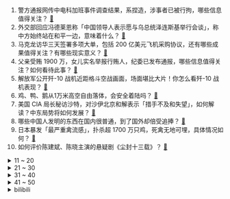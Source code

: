1. 警方通报网传中电科加班事件调查结果，系捏造，涉事者已被行拘，哪些信息值得关注？ [:link:](https://www.zhihu.com/question/594232882)
2. 外交部回应冯德莱恩称「中国领导人表示愿与乌总统泽连斯基举行会谈」，称中方始终站在和平一边，意味着什么？ [:link:](https://www.zhihu.com/question/594198590)
3. 马克龙访华三天签署多项大单，包括 200 亿美元飞机采购协议，还有哪些成果值得关注？有哪些现实意义？ [:link:](https://www.zhihu.com/question/594216697)
4. 父亲受贿 1900 万，女儿实名举报行贿人，纪委已发布通报，哪些信息值得关注？如何看待此事？ [:link:](https://www.zhihu.com/question/594000010)
5. 解放军公开歼-10 战机近距格斗空战画面，场面堪比大片！你怎么看歼-10 战机表现？ [:link:](https://www.zhihu.com/question/593966139)
6. 鸡、鸭、鹅从1万米高空自由落体，会安全着陆吗？ [:link:](https://www.zhihu.com/question/593784402)
7. 美国 CIA 局长秘访沙特，对沙伊北京和解表示「措手不及和失望」，如何解读？中东局势将如何发展？ [:link:](https://www.zhihu.com/question/594205883)
8. 哪些中国人发明的东西在国内很普通，到了国外却倍受追捧？ [:link:](https://www.zhihu.com/question/299641618)
9. 日本暴发「最严重禽流感」，扑杀超 1700 万只鸡，死禽无地可埋，具体情况如何？ [:link:](https://www.zhihu.com/question/593981209)
10. 如何评价陈建斌、陈晓主演的悬疑剧《尘封十三载》？ [:link:](https://www.zhihu.com/question/593798811)
<details>
<summary>11 ~ 20</summary>

11. 如何看待瑞典检方称北溪爆炸中使用的爆炸物「极不常见」，制造爆炸的最有可能是「一个由国家发起的团伙」？ [:link:](https://www.zhihu.com/question/594184042)
12. 如果我每天下的围棋第一把必赢，我最高能获得什么成就？ [:link:](https://www.zhihu.com/question/593989834)
13. 特斯拉前员工被曝私下分享车主隐私画面，马斯克也被「偷窥」，涉事员工称永远不会买特斯拉，具体情况如何？ [:link:](https://www.zhihu.com/question/594206534)
14. 大家对会计专业怎么看? [:link:](https://www.zhihu.com/question/545959286)
15. 大家有没有最喜欢的一句诗呢? [:link:](https://www.zhihu.com/question/593258761)
16. 我不想嫁过去跟男朋友一起还房贷是不是太自私了？ [:link:](https://www.zhihu.com/question/592329757)
17. 为什么《老友记》的结尾大家各奔东西，而《生活大爆炸》的结尾没有如此? [:link:](https://www.zhihu.com/question/585546370)
18. 男子取钱时 0.94 元遭抹零，银行回应「钱已补给客户，涉事营业员暂时停岗」，哪些信息值得关注？ [:link:](https://www.zhihu.com/question/594019872)
19. 男朋友总偷懒，用沐浴露洗脸怎么办？ [:link:](https://www.zhihu.com/question/590496984)
20. 刘邦和项羽都是楚人，推翻秦朝后为什么不恢复楚国的文字货币？ [:link:](https://www.zhihu.com/question/593322083)
</details>
<details>
<summary>21 ~ 30</summary>

21. 互联网+大学生创新创业大赛有用吗？ [:link:](https://www.zhihu.com/question/379073427)
22. 杭州阿里巴巴注册资本由 122 亿人民币减至约 1.05 亿人民币，哪些信息值得关注？ [:link:](https://www.zhihu.com/question/594156898)
23. 「新黄色新闻」兴起，像墙头小广告一样封面上挂着黄底黑字、镂空红字，为什么没营养的新闻越来越多了？ [:link:](https://www.zhihu.com/question/592729785)
24. transformer为什么有利于并行计算？ [:link:](https://www.zhihu.com/question/593941226)
25. 2023年有什么新发布，性价比高且影音性能很好的电视机推荐？ [:link:](https://www.zhihu.com/question/591140678)
26. 面试官问到「你是否能接受加班」时，怎样回答是最佳答案？ [:link:](https://www.zhihu.com/question/587830952)
27. 为什么动物不刷牙，牙齿很健康，人类天天刷还长蛀牙？ [:link:](https://www.zhihu.com/question/586309768)
28. 山地车当前牙盘使用单盘且越来越小的趋势，是否为厂商故意营销的消费认知？ [:link:](https://www.zhihu.com/question/591800957)
29. 有哪些好用的生活电器让你感受到「早买早享受」？ [:link:](https://www.zhihu.com/question/593486055)
30. 如何看待胖东来创始人怒斥加班文化称「加班是不道德的」？ [:link:](https://www.zhihu.com/question/593940939)
</details>
<details>
<summary>31 ~ 40</summary>

31. 鲁迅在日留学期间，他的学习成绩怎么样，是否在医学界小有名气？ [:link:](https://www.zhihu.com/question/512784125)
32. 如何评价林俊杰新歌《In The Joy》？ [:link:](https://www.zhihu.com/question/593980173)
33. 有领导能力的人有哪些特征？ [:link:](https://www.zhihu.com/question/581788685)
34. 华为 P60 Art 这台手机会掀起手机设计的全新潮流么？ [:link:](https://www.zhihu.com/question/594150437)
35. 「丰县生育八孩女子事件」相关案件一审宣判，其丈夫、被告人董志民被判有期徒刑九年，如何从法律角度解读？ [:link:](https://www.zhihu.com/question/594173801)
36. 女生熬夜导致的长斑，应该怎么祛除？ [:link:](https://www.zhihu.com/question/585484377)
37. 跑步时心率太高怎么办？ [:link:](https://www.zhihu.com/question/589996729)
38. 在信息爆炸的数字化时代广告投放成本越来越高，企业应该如何增效突围？ [:link:](https://www.zhihu.com/question/593870382)
39. 同事才华不如你，但被提拔成了顶头上司，你会选择辞职吗？ [:link:](https://www.zhihu.com/question/593428823)
40. 2023 LPL 春季季后赛 EDG 3:1 击败 OMG 晋级胜者组决赛，如何评价这场比赛？ [:link:](https://www.zhihu.com/question/593997127)
</details>
<details>
<summary>41 ~ 50</summary>

41. 22-23 赛季 NBA 太阳 119:115 掘金，杜兰特 29+7，如何评价这场比赛？ [:link:](https://www.zhihu.com/question/594154559)
42. 电影《宇宙探索编辑部》中多次出现的「驴」有什么寓意？ [:link:](https://www.zhihu.com/question/593335954)
43. 全国户籍人口中有近三十万「张伟」，如何看待现今的「取名偏好」？你都接触过哪些好听的名字？ [:link:](https://www.zhihu.com/question/593589481)
44. 重庆姐弟坠亡案二审细节曝光，张波叶诚尘翻供，后者称自己有精神疾病，公诉方举证驳斥，如何从法律角度解读？ [:link:](https://www.zhihu.com/question/594173001)
45. 抖音和腾讯视频达成合作，将围绕长短视频联动推广、短视频二次创作等方面展开探索，如何看待此次合作？ [:link:](https://www.zhihu.com/question/594160208)
46. 盘点 A 股实控人离婚案大多「离」在股价上升期，此次周鸿祎「90 亿离婚」会带崩 AI 炒作浪潮吗？ [:link:](https://www.zhihu.com/question/593961599)
47. 古罗马与古印度关系怎样，它们之间有什么联系，古罗马对古印度的影响如何？ [:link:](https://www.zhihu.com/question/593669659)
48. 同样的食材蒸易熟还是用清水煮易熟，原理是什么？ [:link:](https://www.zhihu.com/question/593145661)
49. 不孕症影响全球六分之一男女，涉及我国近 5000 万人，这会导致哪些影响？还有哪些信息值得关注？ [:link:](https://www.zhihu.com/question/593642224)
50. 重庆姐弟坠亡案二审择期宣判，两名凶手一审已被判死刑，哪些信息值得关注？ [:link:](https://www.zhihu.com/question/594098352)
</details><details>
<summary>bilibili</summary>

1. 法院传票、巨额赔款、全网道歉，这就是他揭露黑暗的后果 [:link:](//www.bilibili.com/video/BV1Uh411u7sA)
2. 有的人一直在长大，有的人却不会变老了 [:link:](//www.bilibili.com/video/BV1jm4y167fE)
3. “愿我们都能成为自己期待的样子” [:link:](//www.bilibili.com/video/BV1aM411T7pF)
4. 我给自己办了一场“葬礼” [:link:](//www.bilibili.com/video/BV1Vm4y167AC)
5. 【何同学VLOG】为什么我们一期视频做了五个月... [:link:](//www.bilibili.com/video/BV12h411u7DM)
6. 保证没P图！你吃过比这更大的吗？ [:link:](//www.bilibili.com/video/BV1DN411A7Fr)
7. 没错 我要结束和她四年的男女朋友关系了 [:link:](//www.bilibili.com/video/BV1K84y1u7XT)
8. 一战中的闪避王是谁？【硬核狠人50】 [:link:](//www.bilibili.com/video/BV1h84y1u7se)
9. 一口气看完第三季！大帝的终生噩梦！《叶卡捷琳娜大帝》S3全 [:link:](//www.bilibili.com/video/BV1ws4y1S7kG)
10. 来自卢森堡的退休警察，不远万里扎根在这片土地上，亲历山村巨变 [:link:](//www.bilibili.com/video/BV1jj411c7g1)
<details>
<summary>11 ~ 20</summary>

11. 2023年3月，人类终究走上了一条无法回头的路 [:link:](//www.bilibili.com/video/BV1VL411U7MU)
12. 全 输 出 绫 华 .exe [:link:](//www.bilibili.com/video/BV1gh411G7Fw)
13. 如果草太变成了尖叫鸡！[铃芽之旅] [:link:](//www.bilibili.com/video/BV1um4y167Ks)
14. 一根枝条，削皮，包上香蕉，套上一次性杯子，奇怪的知识增加了 [:link:](//www.bilibili.com/video/BV1AL411U78H)
15. Around The World ⧸ MONKEY MAJIK【月ノ美兎 (cover)】 [:link:](//www.bilibili.com/video/BV1ac411W761)
16. 如何在手榴弹爆炸中生还？ [:link:](//www.bilibili.com/video/BV1Cv4y1p7Ab)
17. 深度|| 始起义！遍地复国！八千子弟过江！很遗憾，军国主义大秦再灭东方 [:link:](//www.bilibili.com/video/BV1nc411W7KL)
18. 一个上班族转做美食博主了 [:link:](//www.bilibili.com/video/BV1Nh411g7Yp)
19. 【warma】我要写书啦！！！ [:link:](//www.bilibili.com/video/BV1oM4y1y7Q4)
20. 花1000元吃到了这辈子最好吃的龙虾，这么上流的印度菜你见过吗？【凭啥这么贵ep56-KLAY现代印度餐厅】 [:link:](//www.bilibili.com/video/BV1Ps4y1S7rt)
</details>
<details>
<summary>21 ~ 30</summary>

21. 【全网最详】旅美熊猫究竟有没有被虐待？官方反复辟谣没人听？ [:link:](//www.bilibili.com/video/BV1hs4y1U7gs)
22. 这些功能饮品我怀疑是以毒攻毒 [:link:](//www.bilibili.com/video/BV1jo4y1p7JX)
23. 骑行青海湖，遭遇狂风大雪，傍晚入住烂尾楼有床有炉子真不错 [:link:](//www.bilibili.com/video/BV1pM411T774)
24. 假如《滕王阁序》是你写的高考作文，年度爽文！ [:link:](//www.bilibili.com/video/BV1a84y1u7uh)
25. 你们点外卖时，有被这些乱收包装费的商家偷袭过吗？点了这么多年外卖，感觉加起来都亏了一台手机了 [:link:](//www.bilibili.com/video/BV13T411x7yM)
26. 苹果嘉儿AKA马国矿工 [:link:](//www.bilibili.com/video/BV1Vm4y167zg)
27. 全 员 干 饭，但 高 端 局 [:link:](//www.bilibili.com/video/BV1Pk4y1v7uc)
28. 那就，好好道别吧… [:link:](//www.bilibili.com/video/BV1yV4y1S75T)
29. 30洗只小土基，差点亏本 [:link:](//www.bilibili.com/video/BV1Mv4y1W7ud)
30. 【惊霆无声】明日方舟 主线第十二章 磨难险地环境 摆完挂机 简单好抄 [:link:](//www.bilibili.com/video/BV1oL411m7bL)
</details>
<details>
<summary>31 ~ 40</summary>

31. 改造完就同时拥有“两个女朋友”是什么体验，最后哥们的眼神说明一切。 [:link:](//www.bilibili.com/video/BV1Do4y1H7GJ)
32. 隋卞一做| 去了湖南一趟！你们最想要的皮蛋肉丸复刻！熬到凌晨两点多，终于给你们整出来了！ [:link:](//www.bilibili.com/video/BV14T411s7YD)
33. 被训练了十年的Ai做的游戏 [:link:](//www.bilibili.com/video/BV11h411u7rh)
34. 我爸说男人要浪漫！ [:link:](//www.bilibili.com/video/BV1yh41137Zn)
35. 当一群陌生i人被塞进一间KTV [:link:](//www.bilibili.com/video/BV1ML411U7qd)
36. 婚纱也满意！结婚照也满意！超开心的三月vlog！ [:link:](//www.bilibili.com/video/BV1Av4y1W7vN)
37. 男人减速带之手工技巧 [:link:](//www.bilibili.com/video/BV1Pg4y1g7DZ)
38. 好吃，但我真的很震惊！ [:link:](//www.bilibili.com/video/BV1us4y1E7z9)
39. 【深度】40分钟看懂1929大萧条+80通胀+08次贷+23硅谷四次金融危机 [:link:](//www.bilibili.com/video/BV1Ts4y1S7jh)
40. 狗子买烟被跟踪，单身狗少走夜路 [:link:](//www.bilibili.com/video/BV1H24y157ex)
</details>
<details>
<summary>41 ~ 50</summary>

41. JISOO金智秀-Flower舞蹈表演视频 [:link:](//www.bilibili.com/video/BV1aa4y1K7T3)
42. 一种很新的画 [:link:](//www.bilibili.com/video/BV1Nm4y1B79S)
43. Inception工作室概念PV丨欢迎光临——天字七六！ [:link:](//www.bilibili.com/video/BV1Kk4y1v7wK)
44. 这10本绿色言情小说，是要传给我孙女的 [:link:](//www.bilibili.com/video/BV1DN411A7dS)
45. 这是什么牌子啊 [:link:](//www.bilibili.com/video/BV1WM4y1m7hj)
46. 好想把这件衣服焊在身上！ [:link:](//www.bilibili.com/video/BV17X4y1k7G8)
47. 穿德式军服？玩手撕坦克！这抗日神剧都快拍成超英电影了！ [:link:](//www.bilibili.com/video/BV1Cv4y1n7Jd)
48. 反正它们不加班！ [:link:](//www.bilibili.com/video/BV1UM411T7DN)
49. 同志们， 能否停留两分钟！！ [:link:](//www.bilibili.com/video/BV1wT411x72Y)
50. 双 重 天 晶 破 [:link:](//www.bilibili.com/video/BV1Go4y1p7jK)
</details>
<details>
<summary>51 ~ 60</summary>

51. 不用魔法和账号！无限次数免费使用ChatGPT [:link:](//www.bilibili.com/video/BV1Xk4y1e7ar)
52. 我给40个人类幼崽做饭的一天。 [:link:](//www.bilibili.com/video/BV1TL411U7HA)
53. 恐龙大量死亡，远古生物“幽灵蛸”登场！ [:link:](//www.bilibili.com/video/BV1ua4y1M72J)
54. 【烂活电竞43.5】  魏延能不能给我带带你的墨镜~ [:link:](//www.bilibili.com/video/BV1xX4y1k7oL)
55. 大鹅为什么要抬头硬抗冰雹？ [:link:](//www.bilibili.com/video/BV1Ek4y1v7wt)
56. 《明日方舟》EP - Squad Unknown [:link:](//www.bilibili.com/video/BV1Rh411u7mf)
57. 【定格动画｜非AI】你是water 我是你的水 [:link:](//www.bilibili.com/video/BV1oX4y1r7Wt)
58. 二期踩雷，杭州真的要变美食荒漠了 [:link:](//www.bilibili.com/video/BV1ms4y127GE)
59. JISOO - ‘FLOWER’ DANCE PERFORMANCE VIDEO [:link:](//www.bilibili.com/video/BV1gL411U7tA)
60. 王老菊教你魔力大刀 [:link:](//www.bilibili.com/video/BV1gk4y1v7vi)
</details>
<details>
<summary>61 ~ 70</summary>

61. 休息是被允许的 [:link:](//www.bilibili.com/video/BV1ph411g7xu)
62. 小哀： 听 说 我 上 热 搜 了？ [:link:](//www.bilibili.com/video/BV1iX4y1k7B5)
63. 18分爆炸开局，十年脑淤血都写不出的降智剧情，DC最新狠活儿《哥谭骑士》 [:link:](//www.bilibili.com/video/BV1Eg4y1g746)
64. 【原神】「神っぽいな (像神一样呐)」运动捕捉 【MMD】 [:link:](//www.bilibili.com/video/BV1Yc411W7Sz)
65. 【猛男舞团】这就是二次元舞蹈吗？ [:link:](//www.bilibili.com/video/BV1cj411A7GA)
66. 美国留学vlog｜人生中的第一场演唱会是泰勒斯威夫特！！ [:link:](//www.bilibili.com/video/BV1ka4y1K7xK)
67. 我用3D打印机打印了一个雪橇，然后从万米雪山滑下 [:link:](//www.bilibili.com/video/BV1A24y157kj)
68. 柒个我——影流之主 [:link:](//www.bilibili.com/video/BV1qm4y1q7uB)
69. 学了这么多年语文，你读过最狂的一句诗是什么？ [:link:](//www.bilibili.com/video/BV1HN411A7tz)
70. 给狗子吃药哪有那么费劲/坏笑/给狗子吃药的正确打开方式 [:link:](//www.bilibili.com/video/BV1nc41157Wb)
</details>
<details>
<summary>71 ~ 80</summary>

71. 为她做的立体书，在完工的那晚燃尽 [:link:](//www.bilibili.com/video/BV1GX4y1k71G)
72. 说不心动，是假的！！.... [:link:](//www.bilibili.com/video/BV1ov4y1n71h)
73. 第39集丨50块钱给建材店拍宣传片 [:link:](//www.bilibili.com/video/BV1s24y1j733)
74. 阴天，在不开灯的房间。 [:link:](//www.bilibili.com/video/BV1nh411g7m2)
75. 顺利而又尴尬的入职了！ [:link:](//www.bilibili.com/video/BV1Y24y157UF)
76. 在亲自测量一场网络骂战之后，我们找到了从中脱身的方法 [:link:](//www.bilibili.com/video/BV1uM411u7tN)
77. 先用阿拉伯帝国城市规划，再去启动心灵信标！【帝国时代4】 [:link:](//www.bilibili.com/video/BV1pk4y1v7nF)
78. 我不喊停得扣到凌晨了！ [:link:](//www.bilibili.com/video/BV1Nj411A7ZY)
79. 这个举国玩原的国家，把《原神》的整活搬到生活方方面面 [:link:](//www.bilibili.com/video/BV17g4y1g7YP)
80. 我又又被短视频商品给欺骗了！ [:link:](//www.bilibili.com/video/BV1dm4y1q76t)
</details>
<details>
<summary>81 ~ 90</summary>

81. 开口惊艳!!校园超治愈合唱赵雷《我记得》我们最终都会相见～【张拾一&八月鲜芋】 [:link:](//www.bilibili.com/video/BV1AT411x71r)
82. 我们都曾忽略自己所拥有的宝藏，只有经历磨难才会将它挖掘 [:link:](//www.bilibili.com/video/BV16L411m77f)
83. 午夜现场第二章，南极科考发现外星生物！？ [:link:](//www.bilibili.com/video/BV1wM4y1m7gW)
84. 我放弃了在回南天洗衣服 一个内裤都没得干的广东人的自白 [:link:](//www.bilibili.com/video/BV1CX4y1k7hg)
85. 【时代少年团】《背对地球奔跑》MV [:link:](//www.bilibili.com/video/BV1b84y1T7Jk)
86. 模拟器女司机/尘埃拉力赛2.0「阿根廷赛段」节选 [:link:](//www.bilibili.com/video/BV1Fj411A7jR)
87. 【暗区突围版本PV】决战电视台，探寻黑门背后的秘密 [:link:](//www.bilibili.com/video/BV1Kc411s7vi)
88. 一些实用的英语口语84 [:link:](//www.bilibili.com/video/BV1ws4y1S7Wu)
89. 宫廷花丝蝴蝶制作技艺，复原古法鱼鳔胶和银丝的结合过程 [:link:](//www.bilibili.com/video/BV1eM4y1m7Vz)
90. 骑士为心爱的往后淦掉国王后娶了侍女？ [:link:](//www.bilibili.com/video/BV1ra4y1K7nw)
</details>
<details>
<summary>91 ~ 100</summary>

91. 当我瞒着家人报了清华...我爸哭的比我还惨 [:link:](//www.bilibili.com/video/BV1gs4y1S7P8)
92. 直 角 拐 弯 导 弹 ！【C4快乐阴人流#40】 [:link:](//www.bilibili.com/video/BV1N84y1u7s2)
93. ⚡扫 地 喵 喵 喵 [:link:](//www.bilibili.com/video/BV1hg4y1g72D)
94. 【4K60FPS】许嵩《清明雨上》中国风封神之作！又是一年清明 [:link:](//www.bilibili.com/video/BV1jV4y1D7yt)
95. 我华穿新皮肤，御驾亲征！ [:link:](//www.bilibili.com/video/BV1Gs4y1m78r)
96. 给你一个选择，你会选哪一块宝石 [:link:](//www.bilibili.com/video/BV1sc41157Be)
97. 知道的人越多！倒闭的便利店越多！ [:link:](//www.bilibili.com/video/BV1js4y1S7L4)
98. “日落沉溺于橘色的海，晚风沦陷于赤诚的爱” [:link:](//www.bilibili.com/video/BV1AL411U7km)
99. 按照观众描述画美少女3.0 [:link:](//www.bilibili.com/video/BV1ng4y1g7Z7)
100. 【合集】一口气看完《博人传》动画主线剧情！全程炸裂！ [:link:](//www.bilibili.com/video/BV1Ak4y1v7h8)
</details></details>